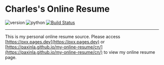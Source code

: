 # Charles's Online Resume

![version](https://img.shields.io/badge/Version-%202.1.0-orange.svg)
![python](https://img.shields.io/badge/python-%203.7/ubuntu-blue.svg)
[![Build Status](https://travis-ci.org/paxinla/my-online-resume.svg?branch=master)](https://travis-ci.org/paxinla/my-online-resume)


----------

This is my personal online resume source. Please access [https://pxx.pages.dev](https://pxx.pages.dev) or [https://paxinla.github.io/my-online-resume/cn/](https://paxinla.github.io/my-online-resume/cn/) to view my online resume page.

